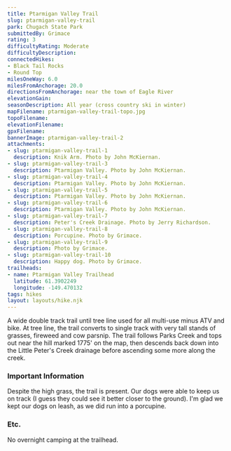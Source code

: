 ```yaml
---
title: Ptarmigan Valley Trail
slug: ptarmigan-valley-trail
park: Chugach State Park
submittedBy: Grimace
rating: 3
difficultyRating: Moderate
difficultyDescription: 
connectedHikes:
- Black Tail Rocks
- Round Top
milesOneWay: 6.0
milesFromAnchorage: 20.0
directionsFromAnchorage: near the town of Eagle River
elevationGain: 
seasonDescription: All year (cross country ski in winter)
mapFilename: ptarmigan-valley-trail-topo.jpg
topoFilename: 
elevationFilename: 
gpxFilename: 
bannerImage: ptarmigan-valley-trail-2
attachments:
- slug: ptarmigan-valley-trail-1
  description: Knik Arm. Photo by John McKiernan.
- slug: ptarmigan-valley-trail-3
  description: Ptarmigan Valley. Photo by John McKiernan.
- slug: ptarmigan-valley-trail-4
  description: Ptarmigan Valley. Photo by John McKiernan.
- slug: ptarmigan-valley-trail-5
  description: Ptarmigan Valley. Photo by John McKiernan.
- slug: ptarmigan-valley-trail-6
  description: Ptarmigan Valley. Photo by John McKiernan.
- slug: ptarmigan-valley-trail-7
  description: Peter's Creek Drainage. Photo by Jerry Richardson.
- slug: ptarmigan-valley-trail-8
  description: Porcupine. Photo by Grimace.
- slug: ptarmigan-valley-trail-9
  description: Photo by Grimace.
- slug: ptarmigan-valley-trail-10
  description: Happy dog. Photo by Grimace.
trailheads:
- name: Ptarmigan Valley Trailhead
  latitude: 61.3902249
  longitude: -149.470132
tags: hikes
layout: layouts/hike.njk
---
```

A wide double track trail until tree line used for all multi-use minus ATV and bike. At tree line, the trail converts to single track with very tall stands of grasses, fireweed and cow parsnip. The trail follows Parks Creek and tops out near the hill marked 1775' on the map, then descends back down into the Little Peter's Creek drainage before ascending some more along the creek.

### Important Information

Despite the high grass, the trail is present. Our dogs were able to keep us on track (I guess they could see it better closer to the ground). I'm glad we kept our dogs on leash, as we did run into a porcupine.

### Etc.

No overnight camping at the trailhead.